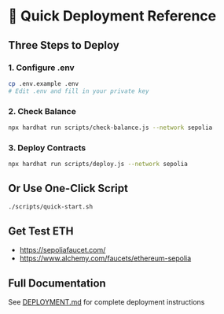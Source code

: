 # 🚀 Quick Deployment Reference

## Three Steps to Deploy

### 1. Configure .env
```bash
cp .env.example .env
# Edit .env and fill in your private key
```

### 2. Check Balance
```bash
npx hardhat run scripts/check-balance.js --network sepolia
```

### 3. Deploy Contracts
```bash
npx hardhat run scripts/deploy.js --network sepolia
```

## Or Use One-Click Script
```bash
./scripts/quick-start.sh
```

## Get Test ETH
- https://sepoliafaucet.com/
- https://www.alchemy.com/faucets/ethereum-sepolia

## Full Documentation
See [DEPLOYMENT.md](./DEPLOYMENT.md) for complete deployment instructions
